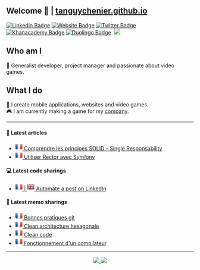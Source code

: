 ## Welcome 👋 | <a href="https://tanguychenier.github.io/tanguychenier"> tanguychenier.github.io </a>

[![Linkedin Badge](https://img.shields.io/badge/-linkedin-blue?style=flat&logo=Linkedin&logoColor=white&link=https://www.linkedin.com/in/tanguy-chenier/)](https://www.linkedin.com/in/tanguy-chenier/)
[![Website Badge](https://img.shields.io/badge/-tansoftware-47CCCC?style=flat&logo=Google-Chrome&logoColor=white&link=https://www.tansoftware.com)](https://www.tansoftware.com)
[![Twitter Badge](https://img.shields.io/badge/-twitter-1ca0f1?style=flat&labelColor=1ca0f1&logo=twitter&logoColor=white&link=https://twitter.com/ChenierTanguy)](https://twitter.com/ChenierTanguy)
[![Khanacademy Badge](https://img.shields.io/badge/-khanacademy-14BF96?style=flat&labelColor=14BF96&logo=khanacademy&logoColor=white&link=https://fr.khanacademy.org/profile/tanguychenier)](https://fr.khanacademy.org/profile/tanguychenier)
[![Duolingo Badge](https://img.shields.io/badge/-duolingo-yellow?style=flat&labelColor=yellow&logo=khanacademy&logoColor=white&link=https://www.duolingo.com/profile/tchenier)](https://www.duolingo.com/profile/tchenier)&nbsp;
![](https://komarev.com/ghpvc/?username=tanguychenier)

## Who am I
🚀 Generalist developer, project manager and passionate about video games.

## What I do
💭 I create mobile applications, websites and video games.     
🎮 I am currently making a game for my [company](https://github.com/Tan-Software).

------------

#### 📒 Latest articles

- [<img src="https://raw.githubusercontent.com/gosquared/flags/master/flags/flags/shiny/24/France.png" width="20"/> Comprendre les principes SOLID - Single Responsability](https://tansoftware.com/community/article/comprendre-les-principes-solid---s)
- [<img src="https://raw.githubusercontent.com/gosquared/flags/master/flags/flags/shiny/24/France.png" width="20"/> Utiliser Rector avec Symfony](https://tansoftware.com/community/article/utiliser-rector-avec-symfony)

#### ‍💻 Latest code sharings

- [<img src="https://raw.githubusercontent.com/gosquared/flags/master/flags/flags/shiny/24/France.png" width="20"/> | <img src="https://raw.githubusercontent.com/gosquared/flags/master/flags/flags/shiny/24/United-Kingdom.png" width="20"/> Automate a post on LinkedIn](https://github.com/Tan-Software/automate_linkedin_posting)

#### 📝 Latest memo sharings

- [<img src="https://raw.githubusercontent.com/gosquared/flags/master/flags/flags/shiny/24/France.png" width="20"/> Bonnes pratiques git](https://github.com/Tan-Software/bonnes_pratiques_git)
- [<img src="https://raw.githubusercontent.com/gosquared/flags/master/flags/flags/shiny/24/France.png" width="20"/> Clean architecture hexagonale](https://github.com/Tan-Software/clean_architecture_hexagonale)
- [<img src="https://raw.githubusercontent.com/gosquared/flags/master/flags/flags/shiny/24/France.png" width="20"/> Clean code](https://github.com/Tan-Software/clean_code)
- [<img src="https://raw.githubusercontent.com/gosquared/flags/master/flags/flags/shiny/24/France.png" width="20"/> Fonctionnement d'un compilateur](https://github.com/Tan-Software/fonctionnement_compilateur)

------------

<p align="center">
  <a href="https://github.com/tanguychenier">
    <img height="180em" src="https://github-readme-stats-eight-theta.vercel.app/api?username=tanguychenier&show_icons=true&theme=vue&include_all_commits=true&count_private=true"/>
    <img height="180em" src="https://github-readme-stats-eight-theta.vercel.app/api/top-langs/?username=tanguychenier&layout=compact&langs_count=8&theme=vue"/>
  </a>
</p>

